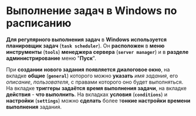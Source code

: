 # Выполнение задач в Windows по расписанию

**Для регулярного выполнения задач** в **Windows** **используется** **планировщик задач** (**`task scheduler`**). Он **расположен** в **меню инструменты** (**`tools`**) **менеджера сервера** (**`server manager`**) и в **разделе администрирование** меню "**Пуск**".

При **создании** **нового задания** **появляется** **диалоговое окно**, на вкладке **общие** (**`general`**) которого можно **указать** *имя задания*, его *описание*, *пользователя*, с правами которого оно будет выполняться. На вкладке **триггеры** **задаётся** **время выполнения задачи**, на вкладке **действия** - **что выполнить**. На вкладках **условия** (**`conditions`**) и **настройки** (**`settings`**) можно **сделать** более т**онкие настройки** **времени выполнения** задания.
